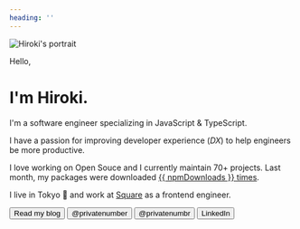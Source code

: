 ```yaml
---
heading: ''
---
```


<script setup lang="ts">
import { getUnit, numberUnits } from '@/utils/get-unit';
import npmPackages from '@/data/npm-packages.json';

const npmDownloads = computed(() => {
	const [value, unit] = getUnit(npmPackages.totalDownloads, numberUnits, 1);
	return `${value} ${unit}`;
});
</script>

<WiggleAnimation class="ml-auto w-40 h-40 sm:w-45 sm:h-45 mt-3 sm:mt-6 -mb-5 sm:-mb-12 mr-2">
	<img
		alt="Hiroki's portrait"
		src="/profile-square.webp"
		class="rounded-md shadow-sm shadow-gray-900/70"
	>
</WiggleAnimation>

<span class="text-xl font-medium">Hello,</span><h1 class="mt-2">I'm Hiroki.</h1>

I'm a software engineer specializing in JavaScript & TypeScript.

I have a passion for improving developer experience (_DX_) to help engineers be more productive.

I love working on Open Souce and I currently maintain <router-link to="/projects">70+ projects</router-link>. Last month, my packages were downloaded [{{ npmDownloads }} times](/projects).

I live in Tokyo 🗼 and work at [Square](https://squareup.com/) as a frontend engineer.

<div class="m-t-8 sm:m-t-14 flex flex-wrap gap-2 sm:gap-4">

<Button href="/posts" title="Link to my blog posts" class="w-full sm:w-auto">
	<icon-mdi-head-heart class="m-r-1" />
	Read my blog
</Button>

<Button href="https://github.com/privatenumber" type="secondary" title="Link to my GitHub profile" class="flex-1 sm:flex-none">
	<icon-mdi-github class="m-r-1" /> @privatenumber
</Button>

<Button href="https://twitter.com/privatenumbr" type="secondary" title="Link to my Twitter profile" class="flex-1 sm:flex-none">
	<icon-mdi-twitter class="m-r-1" /> @privatenumbr
</Button>

<Button href="https://www.linkedin.com/in/hirokiosame/" type="secondary" title="Link to my LinkedIn profile" class="flex-1 sm:flex-none">
	<icon-mdi-linkedin class="m-r-1" /> LinkedIn
</Button>

<!--
Deactivated
<Button href="https://www.instagram.com/private.number_" type="secondary" title="Link to my Instagram profile" class="flex-1 sm:flex-none">
	<icon-mdi-instagram class="m-r-1" />
</Button>
-->

</div>
